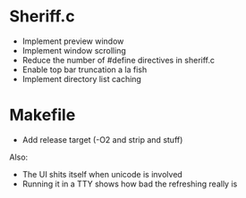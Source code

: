 # Sheriff.c
* Implement preview window
* Implement window scrolling
* Reduce the number of #define directives in sheriff.c
* Enable top bar truncation a la fish
* Implement directory list caching

# Makefile
* Add release target (-O2 and strip and stuff)

Also:
* The UI shits itself when unicode is involved
* Running it in a TTY shows how bad the refreshing really is

